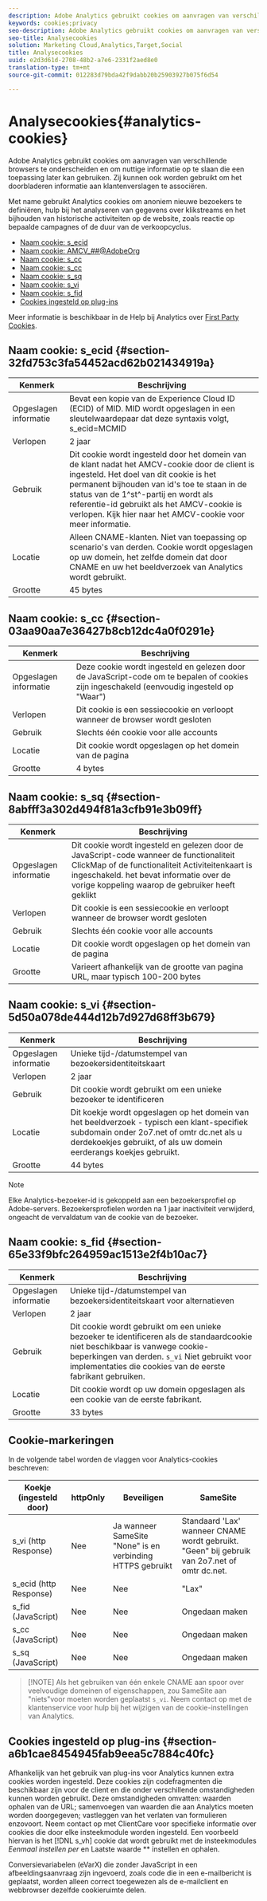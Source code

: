 ```yaml
---
description: Adobe Analytics gebruikt cookies om aanvragen van verschillende browsers te onderscheiden en om nuttige informatie op te slaan die een toepassing later kan gebruiken. Zij kunnen ook worden gebruikt om het doorbladeren informatie aan klantenverslagen te associëren.
keywords: cookies;privacy
seo-description: Adobe Analytics gebruikt cookies om aanvragen van verschillende browsers te onderscheiden en om nuttige informatie op te slaan die een toepassing later kan gebruiken. Zij kunnen ook worden gebruikt om het doorbladeren informatie aan klantenverslagen te associëren.
seo-title: Analysecookies
solution: Marketing Cloud,Analytics,Target,Social
title: Analysecookies
uuid: e2d3d61d-2708-48b2-a7e6-2331f2aed8e0
translation-type: tm+mt
source-git-commit: 012283d79bda42f9dabb20b25903927b075f6d54

---
```



# Analysecookies{#analytics-cookies}

Adobe Analytics gebruikt cookies om aanvragen van verschillende browsers te onderscheiden en om nuttige informatie op te slaan die een toepassing later kan gebruiken. Zij kunnen ook worden gebruikt om het doorbladeren informatie aan klantenverslagen te associëren.

Met name gebruikt Analytics cookies om anoniem nieuwe bezoekers te definiëren, hulp bij het analyseren van gegevens over klikstreams en het bijhouden van historische activiteiten op de website, zoals reactie op bepaalde campagnes of de duur van de verkoopcyclus.

* [Naam cookie: s_ecid](../cookies/cookies-mc.md#section-32fd753c3fa54452acd62b021434919a)
* [Naam cookie: AMCV_##@AdobeOrg](../cookies/cookies-mc.md#section-a12aa2a9296940ae82d8921b381b8fb0)
* [Naam cookie: s_cc](../cookies/cookies-analytics.md#section-03aa90aa7e36427b8cb12dc4a0f0291e)
* [Naam cookie: s_cc](../cookies/cookies-analytics.md#section-03aa90aa7e36427b8cb12dc4a0f0291e)
* [Naam cookie: s_sq](../cookies/cookies-analytics.md#section-8abfff3a302d494f81a3cfb91e3b09ff)
* [Naam cookie: s_vi](../cookies/cookies-analytics.md#section-5d50a078de444d12b7d927d68ff3b679)
* [Naam cookie: s_fid](../cookies/cookies-analytics.md#section-65e33f9bfc264959ac1513e2f4b10ac7)
* [Cookies ingesteld op plug-ins](../cookies/cookies-analytics.md#section-a6b1cae8454945fab9eea5c7884c40fc)

Meer informatie is beschikbaar in de Help bij Analytics over [First Party Cookies](/help/interface/cookies/cookies-first-party.md).

## Naam cookie: s_ecid {#section-32fd753c3fa54452acd62b021434919a}

| Kenmerk | Beschrijving |
|--- |--- |
| Opgeslagen informatie | Bevat een kopie van de Experience Cloud ID (ECID) of MID. MID wordt opgeslagen in een sleutelwaardepaar dat deze syntaxis volgt, s_ecid=MCMID | `<ECID>` |
| Verlopen | 2 jaar |
| Gebruik | Dit cookie wordt ingesteld door het domein van de klant nadat het AMCV-cookie door de client is ingesteld. Het doel van dit cookie is het permanent bijhouden van id&#39;s toe te staan in de status van de 1^st^-partij en wordt als referentie-id gebruikt als het AMCV-cookie is verlopen. Kijk hier naar het AMCV-cookie voor meer informatie. |
| Locatie | Alleen CNAME-klanten. Niet van toepassing op scenario&#39;s van derden. Cookie wordt opgeslagen op uw domein, het zelfde domein dat door CNAME en uw het beeldverzoek van Analytics wordt gebruikt. |
| Grootte | 45 bytes |

## Naam cookie: s_cc {#section-03aa90aa7e36427b8cb12dc4a0f0291e}

| Kenmerk | Beschrijving |
|--- |--- |
| Opgeslagen informatie | Deze cookie wordt ingesteld en gelezen door de JavaScript-code om te bepalen of cookies zijn ingeschakeld (eenvoudig ingesteld op &quot;Waar&quot;) |
| Verlopen | Dit cookie is een sessiecookie en verloopt wanneer de browser wordt gesloten |
| Gebruik | Slechts één cookie voor alle accounts |
| Locatie | Dit cookie wordt opgeslagen op het domein van de pagina |
| Grootte | 4 bytes |

## Naam cookie: s_sq {#section-8abfff3a302d494f81a3cfb91e3b09ff}

| Kenmerk | Beschrijving |
|--- |--- |
| Opgeslagen informatie | Dit cookie wordt ingesteld en gelezen door de JavaScript-code wanneer de functionaliteit ClickMap of de functionaliteit Activiteitenkaart is ingeschakeld. het bevat informatie over de vorige koppeling waarop de gebruiker heeft geklikt |
| Verlopen | Dit cookie is een sessiecookie en verloopt wanneer de browser wordt gesloten |
| Gebruik | Slechts één cookie voor alle accounts |
| Locatie | Dit cookie wordt opgeslagen op het domein van de pagina |
| Grootte | Varieert afhankelijk van de grootte van pagina URL, maar typisch 100-200 bytes |

## Naam cookie: s_vi {#section-5d50a078de444d12b7d927d68ff3b679}

| Kenmerk | Beschrijving |
|--- |--- |
| Opgeslagen informatie | Unieke tijd-/datumstempel van bezoekersidentiteitskaart |
| Verlopen | 2 jaar |
| Gebruik | Dit cookie wordt gebruikt om een unieke bezoeker te identificeren |
| Locatie | Dit koekje wordt opgeslagen op het domein van het beeldverzoek - typisch een klant-specifiek subdomain onder 2o7.net of omtr dc.net als u derdekoekjes gebruikt, of als uw domein eerderangs koekjes gebruikt. |
| Grootte | 44 bytes |

>[!NOTE]
>
>Elke Analytics-bezoeker-id is gekoppeld aan een bezoekersprofiel op Adobe-servers. Bezoekersprofielen worden na 1 jaar inactiviteit verwijderd, ongeacht de vervaldatum van de cookie van de bezoeker.

## Naam cookie: s_fid {#section-65e33f9bfc264959ac1513e2f4b10ac7}

| Kenmerk | Beschrijving |
|--- |--- |
| Opgeslagen informatie | Unieke tijd-/datumstempel van bezoekersidentiteitskaart voor alternatieven |
| Verlopen | 2 jaar |
| Gebruik | Dit cookie wordt gebruikt om een unieke bezoeker te identificeren als de standaardcookie niet beschikbaar is vanwege cookie-beperkingen van derden. `s_vi` Niet gebruikt voor implementaties die cookies van de eerste fabrikant gebruiken. |
| Locatie | Dit cookie wordt op uw domein opgeslagen als een cookie van de eerste fabrikant. |
| Grootte | 33 bytes |

## Cookie-markeringen

In de volgende tabel worden de vlaggen voor Analytics-cookies beschreven:

| Koekje (ingesteld door) | httpOnly | Beveiligen | SameSite |
|--- |--- |--- |--- |
| s_vi (http Response) | Nee | Ja wanneer SameSite &quot;None&quot; is en verbinding HTTPS gebruikt | Standaard &#39;Lax&#39; wanneer CNAME wordt gebruikt. &quot;Geen&quot; bij gebruik van 2o7.net of omtr dc.net. |
| s_ecid (http Response) | Nee | Nee | &quot;Lax&quot; |
| s_fid (JavaScript) | Nee | Nee | Ongedaan maken |
| s_cc (JavaScript) | Nee | Nee | Ongedaan maken |
| s_sq (JavaScript) | Nee | Nee | Ongedaan maken |

>[!NOTE] Als het gebruiken van één enkele CNAME aan spoor over veelvoudige domeinen of eigenschappen, zou SameSite aan &quot;niets&quot;voor moeten worden geplaatst `s_vi`. Neem contact op met de klantenservice voor hulp bij het wijzigen van de cookie-instellingen van Analytics.

## Cookies ingesteld op plug-ins {#section-a6b1cae8454945fab9eea5c7884c40fc}

Afhankelijk van het gebruik van plug-ins voor Analytics kunnen extra cookies worden ingesteld. Deze cookies zijn codefragmenten die beschikbaar zijn voor de client en die onder verschillende omstandigheden kunnen worden gebruikt. Deze omstandigheden omvatten: waarden ophalen van de URL; samenvoegen van waarden die aan Analytics moeten worden doorgegeven; vastleggen van het verlaten van formulieren enzovoort. Neem contact op met ClientCare voor specifieke informatie over cookies die door elke insteekmodule worden ingesteld. Een voorbeeld hiervan is het [!DNL s_vh] cookie dat wordt gebruikt met de insteekmodules *Eenmaal instellen per* en Laatste waarde ** instellen en ophalen.

Conversievariabelen (eVarX) die zonder JavaScript in een afbeeldingsaanvraag zijn ingevoerd, zoals code die in een e-mailbericht is geplaatst, worden alleen correct toegewezen als de e-mailclient en webbrowser dezelfde cookieruimte delen.
